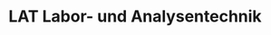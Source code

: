 ---
title: "LAT Labor- und Analysentechnik"
url: /garbsen/lat-labor-und-analysentechnik/
shop: Großhandel
---